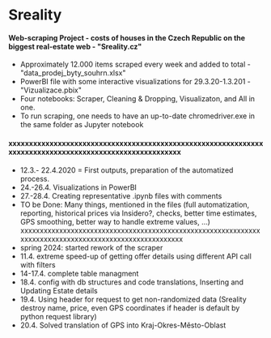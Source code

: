 # Sreality
#### Web-scraping Project - costs of houses in the Czech Republic on the biggest real-estate web - "Sreality.cz"
* Approximately 12.000 items scraped every week and added to total - "data_prodej_byty_souhrn.xlsx"
* PowerBI file with some interactive visualizations for 29.3.20-1.3.201 - "Vizualizace.pbix"
* Four notebooks: Scraper, Cleaning & Dropping, Visualizaton, and All in one.
* To run scraping, one needs to have an up-to-date chromedriver.exe in the same folder as Jupyter notebook
#### xxxxxxxxxxxxxxxxxxxxxxxxxxxxxxxxxxxxxxxxxxxxxxxxxxxxxxxxxxxxxxxxxxxxxxxxxxxxxxxxxxxxxxxxxxxxxxxxxxxxxxxx
* 12.3.- 22.4.2020 = First outputs, preparation of the automatized process.
* 24.-26.4. Visualizations in PowerBI
* 27.-28.4. Creating representative .ipynb files with comments
* TO be Done: Many things, mentioned in the files (full automatization, reporting, historical prices via Insidero?, checks, better time estimates, GPS smoothing, better way to handle extreme values, ...)
xxxxxxxxxxxxxxxxxxxxxxxxxxxxxxxxxxxxxxxxxxxxxxxxxxxxxxxxxxxxxxxxxxxxxxxxxxxxxxxxxxxxxxxxxxxxxxxxxxxxxxxx
* spring 2024: started rework of the scraper
* 11.4. extreme speed-up of getting offer details using different API call with filters
* 14-17.4. complete table managment
* 18.4. config with db structures and code translations, Inserting and Updating Estate details
* 19.4. Using header for request to get non-randomized data (Sreality destroy name, price, even GPS coordinates if header is default by python request library)
* 20.4. Solved translation of GPS into Kraj-Okres-Město-Oblast
